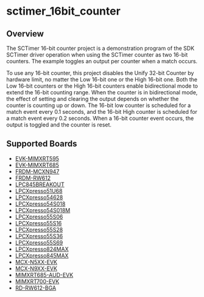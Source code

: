 # sctimer_16bit_counter

## Overview
The SCTimer 16-bit counter project is a demonstration program of the SDK SCTimer driver operation when using the SCTimer counter
as two 16-bit counters.
The example toggles an output per counter when a match occurs.

To use any 16-bit counter, this project disables the Unify 32-bit Counter by hardware limit, no matter the Low 16-bit one or the
High 16-bit one. Both the Low 16-bit counters or the High 16-bit counters  enable bidirectional mode to extend the 16-bit counting
range. When the counter is in bidirectional mode, the effect of setting and clearing the output depends on whether the counter is
counting up or down.
The 16-bit low counter is scheduled for a match event every 0.1 seconds, and the 16-bit High counter is scheduled for a match event
every 0.2 seconds. When a 16-bit counter event occurs, the output is toggled and the counter is reset.

## Supported Boards
- [EVK-MIMXRT595](../../../_boards/evkmimxrt595/driver_examples/sctimer/16bit_counter/example_board_readme.md)
- [EVK-MIMXRT685](../../../_boards/evkmimxrt685/driver_examples/sctimer/16bit_counter/example_board_readme.md)
- [FRDM-MCXN947](../../../_boards/frdmmcxn947/driver_examples/sctimer/16bit_counter/example_board_readme.md)
- [FRDM-RW612](../../../_boards/frdmrw612/driver_examples/sctimer/16bit_counter/example_board_readme.md)
- [LPC845BREAKOUT](../../../_boards/lpc845breakout/driver_examples/sctimer/16bit_counter/example_board_readme.md)
- [LPCXpresso51U68](../../../_boards/lpcxpresso51u68/driver_examples/sctimer/16bit_counter/example_board_readme.md)
- [LPCXpresso54628](../../../_boards/lpcxpresso54628/driver_examples/sctimer/16bit_counter/example_board_readme.md)
- [LPCXpresso54S018](../../../_boards/lpcxpresso54s018/driver_examples/sctimer/16bit_counter/example_board_readme.md)
- [LPCXpresso54S018M](../../../_boards/lpcxpresso54s018m/driver_examples/sctimer/16bit_counter/example_board_readme.md)
- [LPCXpresso55S06](../../../_boards/lpcxpresso55s06/driver_examples/sctimer/16bit_counter/example_board_readme.md)
- [LPCXpresso55S16](../../../_boards/lpcxpresso55s16/driver_examples/sctimer/16bit_counter/example_board_readme.md)
- [LPCXpresso55S28](../../../_boards/lpcxpresso55s28/driver_examples/sctimer/16bit_counter/example_board_readme.md)
- [LPCXpresso55S36](../../../_boards/lpcxpresso55s36/driver_examples/sctimer/16bit_counter/example_board_readme.md)
- [LPCXpresso55S69](../../../_boards/lpcxpresso55s69/driver_examples/sctimer/16bit_counter/example_board_readme.md)
- [LPCXpresso824MAX](../../../_boards/lpcxpresso824max/driver_examples/sctimer/16bit_counter/example_board_readme.md)
- [LPCXpresso845MAX](../../../_boards/lpcxpresso845max/driver_examples/sctimer/16bit_counter/example_board_readme.md)
- [MCX-N5XX-EVK](../../../_boards/mcxn5xxevk/driver_examples/sctimer/16bit_counter/example_board_readme.md)
- [MCX-N9XX-EVK](../../../_boards/mcxn9xxevk/driver_examples/sctimer/16bit_counter/example_board_readme.md)
- [MIMXRT685-AUD-EVK](../../../_boards/mimxrt685audevk/driver_examples/sctimer/16bit_counter/example_board_readme.md)
- [MIMXRT700-EVK](../../../_boards/mimxrt700evk/driver_examples/sctimer/16bit_counter/example_board_readme.md)
- [RD-RW612-BGA](../../../_boards/rdrw612bga/driver_examples/sctimer/16bit_counter/example_board_readme.md)

